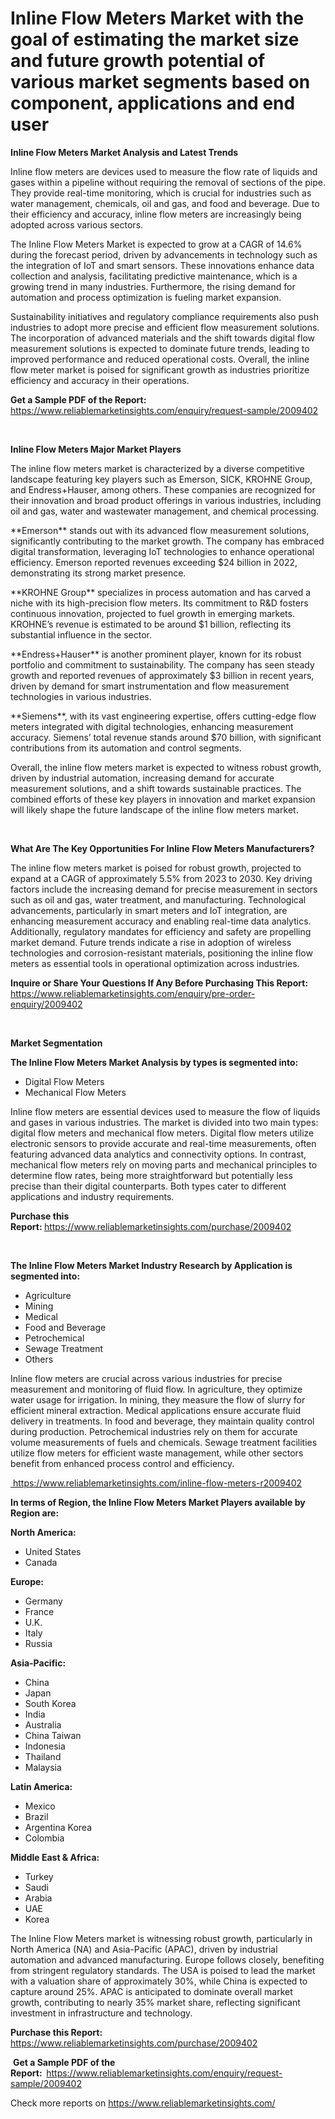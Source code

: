 <p><h1>Inline Flow Meters Market with the goal of estimating the market size and future growth potential of various market segments based on component, applications and end user</h1></p><p><strong>Inline Flow Meters Market Analysis and Latest Trends</strong></p>
<p><p>Inline flow meters are devices used to measure the flow rate of liquids and gases within a pipeline without requiring the removal of sections of the pipe. They provide real-time monitoring, which is crucial for industries such as water management, chemicals, oil and gas, and food and beverage. Due to their efficiency and accuracy, inline flow meters are increasingly being adopted across various sectors.</p><p>The Inline Flow Meters Market is expected to grow at a CAGR of 14.6% during the forecast period, driven by advancements in technology such as the integration of IoT and smart sensors. These innovations enhance data collection and analysis, facilitating predictive maintenance, which is a growing trend in many industries. Furthermore, the rising demand for automation and process optimization is fueling market expansion. </p><p>Sustainability initiatives and regulatory compliance requirements also push industries to adopt more precise and efficient flow measurement solutions. The incorporation of advanced materials and the shift towards digital flow measurement solutions is expected to dominate future trends, leading to improved performance and reduced operational costs. Overall, the inline flow meter market is poised for significant growth as industries prioritize efficiency and accuracy in their operations.</p></p>
<p><strong>Get a Sample PDF of the Report:&nbsp;</strong> <a href="https://www.reliablemarketinsights.com/enquiry/request-sample/2009402?utm_campaign=3047&utm_medium=2&utm_source=Github&utm_content=ia&utm_term=10042025&utm_id=inline-flow-meters">https://www.reliablemarketinsights.com/enquiry/request-sample/2009402</a></p>
<p>&nbsp;</p>
<p><strong>Inline Flow Meters Major Market Players</strong></p>
<p><p>The inline flow meters market is characterized by a diverse competitive landscape featuring key players such as Emerson, SICK, KROHNE Group, and Endress+Hauser, among others. These companies are recognized for their innovation and broad product offerings in various industries, including oil and gas, water and wastewater management, and chemical processing.</p><p>**Emerson** stands out with its advanced flow measurement solutions, significantly contributing to the market growth. The company has embraced digital transformation, leveraging IoT technologies to enhance operational efficiency. Emerson reported revenues exceeding $24 billion in 2022, demonstrating its strong market presence.</p><p>**KROHNE Group** specializes in process automation and has carved a niche with its high-precision flow meters. Its commitment to R&D fosters continuous innovation, projected to fuel growth in emerging markets. KROHNE’s revenue is estimated to be around $1 billion, reflecting its substantial influence in the sector.</p><p>**Endress+Hauser** is another prominent player, known for its robust portfolio and commitment to sustainability. The company has seen steady growth and reported revenues of approximately $3 billion in recent years, driven by demand for smart instrumentation and flow measurement technologies in various industries.</p><p>**Siemens**, with its vast engineering expertise, offers cutting-edge flow meters integrated with digital technologies, enhancing measurement accuracy. Siemens’ total revenue stands around $70 billion, with significant contributions from its automation and control segments.</p><p>Overall, the inline flow meters market is expected to witness robust growth, driven by industrial automation, increasing demand for accurate measurement solutions, and a shift towards sustainable practices. The combined efforts of these key players in innovation and market expansion will likely shape the future landscape of the inline flow meters market.</p></p>
<p>&nbsp;</p>
<p><strong>What Are The Key Opportunities For Inline Flow Meters Manufacturers?</strong></p>
<p><p>The inline flow meters market is poised for robust growth, projected to expand at a CAGR of approximately 5.5% from 2023 to 2030. Key driving factors include the increasing demand for precise measurement in sectors such as oil and gas, water treatment, and manufacturing. Technological advancements, particularly in smart meters and IoT integration, are enhancing measurement accuracy and enabling real-time data analytics. Additionally, regulatory mandates for efficiency and safety are propelling market demand. Future trends indicate a rise in adoption of wireless technologies and corrosion-resistant materials, positioning the inline flow meters as essential tools in operational optimization across industries.</p></p>
<p><strong>Inquire or Share Your Questions If Any Before Purchasing This Report:</strong> <a href="https://www.reliablemarketinsights.com/enquiry/pre-order-enquiry/2009402?utm_campaign=3047&utm_medium=2&utm_source=Github&utm_content=ia&utm_term=10042025&utm_id=inline-flow-meters">https://www.reliablemarketinsights.com/enquiry/pre-order-enquiry/2009402</a></p>
<p>&nbsp;</p>
<p><strong>Market Segmentation</strong></p>
<p><strong>The Inline Flow Meters Market Analysis by types is segmented into:</strong></p>
<p><ul><li>Digital Flow Meters</li><li>Mechanical Flow Meters</li></ul></p>
<p><p>Inline flow meters are essential devices used to measure the flow of liquids and gases in various industries. The market is divided into two main types: digital flow meters and mechanical flow meters. Digital flow meters utilize electronic sensors to provide accurate and real-time measurements, often featuring advanced data analytics and connectivity options. In contrast, mechanical flow meters rely on moving parts and mechanical principles to determine flow rates, being more straightforward but potentially less precise than their digital counterparts. Both types cater to different applications and industry requirements.</p></p>
<p><strong>Purchase this Report:&nbsp;</strong><a href="https://www.reliablemarketinsights.com/purchase/2009402?utm_campaign=3047&utm_medium=2&utm_source=Github&utm_content=ia&utm_term=10042025&utm_id=inline-flow-meters">https://www.reliablemarketinsights.com/purchase/2009402</a></p>
<p>&nbsp;</p>
<p><strong>The Inline Flow Meters Market Industry Research by Application is segmented into:</strong></p>
<p><ul><li>Agriculture</li><li>Mining</li><li>Medical</li><li>Food and Beverage</li><li>Petrochemical</li><li>Sewage Treatment</li><li>Others</li></ul></p>
<p><p>Inline flow meters are crucial across various industries for precise measurement and monitoring of fluid flow. In agriculture, they optimize water usage for irrigation. In mining, they measure the flow of slurry for efficient mineral extraction. Medical applications ensure accurate fluid delivery in treatments. In food and beverage, they maintain quality control during production. Petrochemical industries rely on them for accurate volume measurements of fuels and chemicals. Sewage treatment facilities utilize flow meters for efficient waste management, while other sectors benefit from enhanced process control and efficiency.</p></p>
<p><a href="https://www.reliablemarketinsights.com/inline-flow-meters-r2009402?utm_campaign=3047&utm_medium=2&utm_source=Github&utm_content=ia&utm_term=10042025&utm_id=inline-flow-meters">&nbsp;https://www.reliablemarketinsights.com/inline-flow-meters-r2009402</a></p>
<p><strong>In terms of Region, the Inline Flow Meters Market Players available by Region are:</strong></p>
<p>
    <p> <strong> North America: </strong>
        <ul>
            <li>United States</li>
            <li>Canada</li>
        </ul>
        </p> 
    <p> <strong> Europe: </strong>
        <ul>
            <li>Germany</li>
            <li>France</li>
            <li>U.K.</li>
            <li>Italy</li>
            <li>Russia</li>
        </ul>
        </p> 
    <p> <strong> Asia-Pacific: </strong>
        <ul>
            <li>China</li>
            <li>Japan</li>
            <li>South Korea</li>
            <li>India</li>
            <li>Australia</li>
            <li>China Taiwan</li>
            <li>Indonesia</li>
            <li>Thailand</li>
            <li>Malaysia</li>
        </ul>
        </p> 
    <p> <strong> Latin America: </strong>
        <ul>
            <li>Mexico</li>
            <li>Brazil</li>
            <li>Argentina Korea</li>
            <li>Colombia</li>
        </ul>
        </p> 
    <p> <strong> Middle East & Africa: </strong>
        <ul>
            <li>Turkey</li>
            <li>Saudi</li>
            <li>Arabia</li>
            <li>UAE</li>
            <li>Korea</li>
        </ul>
    </p>
    </p>
<p><p>The Inline Flow Meters market is witnessing robust growth, particularly in North America (NA) and Asia-Pacific (APAC), driven by industrial automation and advanced manufacturing. Europe follows closely, benefiting from stringent regulatory standards. The USA is poised to lead the market with a valuation share of approximately 30%, while China is expected to capture around 25%. APAC is anticipated to dominate overall market growth, contributing to nearly 35% market share, reflecting significant investment in infrastructure and technology.</p></p>
<p><strong>Purchase this Report: </strong><a href="https://www.reliablemarketinsights.com/purchase/2009402?utm_campaign=3047&utm_medium=2&utm_source=Github&utm_content=ia&utm_term=10042025&utm_id=inline-flow-meters">https://www.reliablemarketinsights.com/purchase/2009402</a></p>
<p>&nbsp;<strong>Get a Sample PDF of the Report:&nbsp;&nbsp;</strong><a href="https://www.reliablemarketinsights.com/enquiry/request-sample/2009402?utm_campaign=3047&utm_medium=2&utm_source=Github&utm_content=ia&utm_term=10042025&utm_id=inline-flow-meters">https://www.reliablemarketinsights.com/enquiry/request-sample/2009402</a></p>
<p><strong></strong></p>
<p>Check more reports on <a href="https://www.reliablemarketinsights.com/?utm_campaign=3047&utm_medium=2&utm_source=Github&utm_content=ia&utm_term=10042025&utm_id=inline-flow-meters">https://www.reliablemarketinsights.com/</a></p>